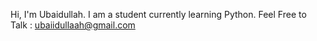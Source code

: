 Hi, I'm Ubaidullah.
I am a student currently learning Python.
Feel Free to Talk : ubaiidullaah@gmail.com
